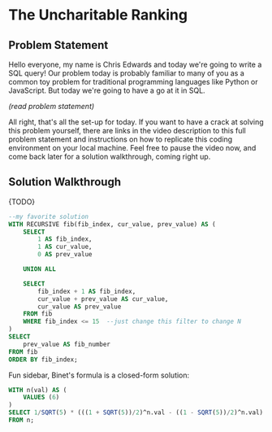 # The Uncharitable Ranking

## Problem Statement
Hello everyone, my name is Chris Edwards and today we're going to write a SQL
query! Our problem today is probably familiar to many of you as a common toy problem
for traditional programming languages like Python or JavaScript. But today we're
going to have a go at it in SQL.

*(read problem statement)*

All right, that's all the set-up for today. If you want to have a crack at solving this problem
yourself, there are links in the video description to this full problem statement and
instructions on how to replicate this coding environment on your local machine. Feel free to
pause the video now, and come back later for a solution walkthrough, coming right up.


## Solution Walkthrough
{TODO}

```sql
--my favorite solution
WITH RECURSIVE fib(fib_index, cur_value, prev_value) AS (
    SELECT
        1 AS fib_index,
        1 AS cur_value,
        0 AS prev_value

    UNION ALL

	SELECT
        fib_index + 1 AS fib_index,
        cur_value + prev_value AS cur_value,
        cur_value AS prev_value
    FROM fib
    WHERE fib_index <= 15  --just change this filter to change N
)
SELECT
    prev_value AS fib_number
FROM fib
ORDER BY fib_index;
```


Fun sidebar, Binet's formula is a closed-form solution:
```sql
WITH n(val) AS (
	VALUES (6)
)
SELECT 1/SQRT(5) * (((1 + SQRT(5))/2)^n.val - ((1 - SQRT(5))/2)^n.val)
FROM n;
```

